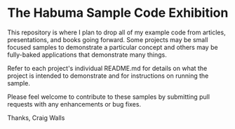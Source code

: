 The Habuma Sample Code Exhibition
=================================

This repository is where I plan to drop all of my example code from articles,
presentations, and books going forward. Some projects may be small focused 
samples to demonstrate a particular concept and others may be fully-baked
applications that demonstrate many things.

Refer to each project's individual README.md for details on what the project
is intended to demonstrate and for instructions on running the sample.

Please feel welcome to contribute to these samples by submitting pull requests
with any enhancements or bug fixes.

Thanks,
Craig Walls
